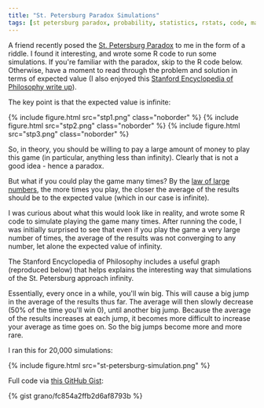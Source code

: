 ```yaml
---
title: "St. Petersburg Paradox Simulations"
tags: [st petersburg paradox, probability, statistics, rstats, code, math, riddles]
---
```


A friend recently posed the [St. Petersburg Paradox](http://en.wikipedia.org/wiki/St._Petersburg_paradox) to me in the form of a riddle. I found it interesting, and wrote some R code to run some simulations. If you're familiar with the paradox, skip to the R code below. Otherwise, have a moment to read through the problem and solution in terms of expected value (I also enjoyed this [Stanford Encyclopedia of Philosophy write up](http://plato.stanford.edu/entries/paradox-stpetersburg/)).

The key point is that the expected value is infinite:

{% include figure.html src="stp1.png" class="noborder" %}
{% include figure.html src="stp2.png" class="noborder" %}
{% include figure.html src="stp3.png" class="noborder" %}

So, in theory, you should be willing to pay a large amount of money to play this game (in particular, anything less than infinity). Clearly that is not a good idea - hence a paradox.

But what if you could play the game many times? By the [law of large numbers](http://en.wikipedia.org/wiki/Law_of_large_numbers), the more times you play, the closer the average of the results should be to the expected value (which in our case is infinite). 

I was curious about what this would look like in reality, and wrote some R code to simulate playing the game many times. After running the code, I was initially surprised to see that even if you play the game a very large number of times, the average of the results was not converging to any number, let alone the expected value of infinity. 

The Stanford Encyclopedia of Philosophy includes a useful graph (reproduced below) that helps explains the interesting way that simulations of the St. Petersburg approach infinity. 

Essentially, every once in a while, you'll win big. This will cause a big jump in the average of the results thus far. The average will then slowly decrease (50% of the time you'll win 0), until another big jump. Because the average of the results increases at each jump, it becomes more difficult to increase your average as time goes on. So the big jumps become more and more rare.

I ran this for 20,000 simulations:

{% include figure.html src="st-petersburg-simulation.png" %}

Full code via [this GitHub Gist](https://gist.github.com/grano/fc854a2ffb2d6af8793b):

{% gist grano/fc854a2ffb2d6af8793b %}